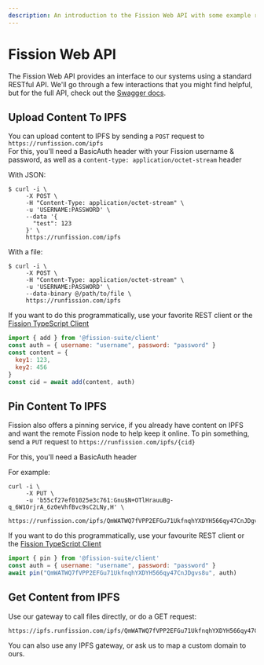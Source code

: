 ```yaml
---
description: An introduction to the Fission Web API with some example requests
---
```


# Fission Web API

The Fission Web API provides an interface to our systems using a standard RESTful API. We'll go through a few interactions that you might find helpful, but for the full API, check out the [Swagger docs](https://runfission.com/docs/).

## Upload Content To IPFS

You can upload content to IPFS by sending a `POST` request to `https://runfission.com/ipfs`   
For this, you'll need a BasicAuth header with your Fission username & password, as well as a `content-type: application/octet-stream` header

With JSON:

```text
$ curl -i \
     -X POST \
     -H "Content-Type: application/octet-stream" \
     -u 'USERNAME:PASSWORD' \
     --data '{
       "test": 123
     }' \
     https://runfission.com/ipfs
```

With a file:

```text
$ curl -i \
     -X POST \
     -H "Content-Type: application/octet-stream" \
     -u 'USERNAME:PASSWORD' \
     --data-binary @/path/to/file \
     https://runfission.com/ipfs
```

If you want to do this programmatically, use your favorite REST client or the [Fission TypeScript Client](https://github.com/fission-suite/typescript-client)

```javascript
import { add } from '@fission-suite/client'
const auth = { username: "username", password: "password" }
const content = {
  key1: 123,
  key2: 456
}
const cid = await add(content, auth)
```

## Pin Content To IPFS

Fission also offers a pinning service, if you already have content on IPFS and want the remote Fission node to help keep it online. To pin something, send a `PUT` request to `https://runfission.com/ipfs/{cid}` 

For this, you'll need a BasicAuth header

For example:

```text
curl -i \
     -X PUT \
     -u 'b55cf27ef01025e3c761:Gnu$N+OTlHrauuBg-q_6W1OrjrA_6z0eVhfBvc9sC2LNy,H' \
     https://runfission.com/ipfs/QmWATWQ7fVPP2EFGu71UkfnqhYXDYH566qy47CnJDgvs8u
```

If you want to do this programmatically, use your favourite REST client or the [Fission TypeScript Client](https://github.com/fission-suite/typescript-client)

```javascript
import { pin } from '@fission-suite/client'
const auth = { username: "username", password: "password" }
await pin("QmWATWQ7fVPP2EFGu71UkfnqhYXDYH566qy47CnJDgvs8u", auth)
```



## Get Content from IPFS

Use our gateway to call files directly, or do a GET request:

```text
https://ipfs.runfission.com/ipfs/QmWATWQ7fVPP2EFGu71UkfnqhYXDYH566qy47CnJDgvs8u
```

You can also use any IPFS gateway, or ask us to map a custom domain to ours.

